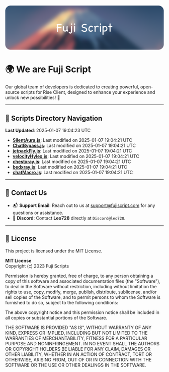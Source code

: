 ![Banner](.github/b.webp)

# 🌍 **We are Fuji Script**

Our global team of developers is dedicated to creating powerful, open-source scripts for Rise Client, designed to enhance your experience and unlock new possibilities! 🌟

---
<!-- SCRIPTS_NAVIGATION_START -->
## 📂 **Scripts Directory Navigation**

**Last Updated**: 2025-01-07 19:04:23 UTC

- **[SilentAura.js](scripts/SilentAura.js)**: Last modified on 2025-01-07 19:04:21 UTC
- **[ChatBypass.js](scripts/ChatBypass.js)**: Last modified on 2025-01-07 19:04:21 UTC
- **[jetpackFly.js](scripts/jetpackFly.js)**: Last modified on 2025-01-07 19:04:21 UTC
- **[velocityHylex.js](scripts/velocityHylex.js)**: Last modified on 2025-01-07 19:04:21 UTC
- **[chestxray.js](scripts/chestxray.js)**: Last modified on 2025-01-07 19:04:21 UTC
- **[bedxray.js](scripts/bedxray.js)**: Last modified on 2025-01-07 19:04:21 UTC
- **[chatMacro.js](scripts/chatMacro.js)**: Last modified on 2025-01-07 19:04:21 UTC

<!-- SCRIPTS_NAVIGATION_END -->

---

## 💬 **Contact Us**  
- 📬 **Support Email**: Reach out to us at [support@fujiscript.com](mailto:support@fujiscript.com) for any questions or assistance.  
- 💬 **Discord**: Contact **Leo728** directly at `Discord@leo728`.

---

## 📜 **License**

This project is licensed under the MIT License.  

**MIT License**  
Copyright (c) 2023 Fuji Scripts  

Permission is hereby granted, free of charge, to any person obtaining a copy of this software and associated documentation files (the "Software"), to deal in the Software without restriction, including without limitation the rights to use, copy, modify, merge, publish, distribute, sublicense, and/or sell copies of the Software, and to permit persons to whom the Software is furnished to do so, subject to the following conditions:  

The above copyright notice and this permission notice shall be included in all copies or substantial portions of the Software.  

THE SOFTWARE IS PROVIDED "AS IS", WITHOUT WARRANTY OF ANY KIND, EXPRESS OR IMPLIED, INCLUDING BUT NOT LIMITED TO THE WARRANTIES OF MERCHANTABILITY, FITNESS FOR A PARTICULAR PURPOSE AND NONINFRINGEMENT. IN NO EVENT SHALL THE AUTHORS OR COPYRIGHT HOLDERS BE LIABLE FOR ANY CLAIM, DAMAGES OR OTHER LIABILITY, WHETHER IN AN ACTION OF CONTRACT, TORT OR OTHERWISE, ARISING FROM, OUT OF OR IN CONNECTION WITH THE SOFTWARE OR THE USE OR OTHER DEALINGS IN THE SOFTWARE.  
